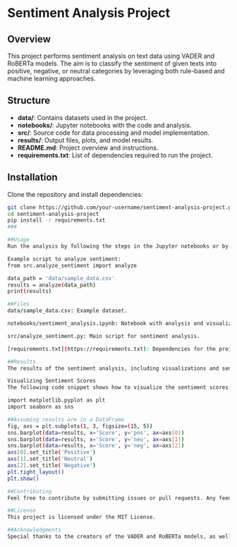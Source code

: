 # Sentiment Analysis Project

## Overview
This project performs sentiment analysis on text data using VADER and RoBERTa models. The aim is to classify the sentiment of given texts into positive, negative, or neutral categories by leveraging both rule-based and machine learning approaches.

## Structure
- **data/**: Contains datasets used in the project.
- **notebooks/**: Jupyter notebooks with the code and analysis.
- **src/**: Source code for data processing and model implementation.
- **results/**: Output files, plots, and model results.
- **README.md**: Project overview and instructions.
- **requirements.txt**: List of dependencies required to run the project.

## Installation
Clone the repository and install dependencies:
```bash
git clone https://github.com/your-username/sentiment-analysis-project.git
cd sentiment-analysis-project
pip install -r requirements.txt
###

##Usage
Run the analysis by following the steps in the Jupyter notebooks or by executing the scripts in the src directory.

Example script to analyze sentiment:
from src.analyze_sentiment import analyze

data_path = 'data/sample_data.csv'
results = analyze(data_path)
print(results)

##Files
data/sample_data.csv: Example dataset.

notebooks/sentiment_analysis.ipynb: Notebook with analysis and visualizations.

src/analyze_sentiment.py: Main script for sentiment analysis.

[requirements.txt](https://requirements.txt): Dependencies for the project.

##Results
The results of the sentiment analysis, including visualizations and sentiment scores, can be found in the results/ directory.

Visualizing Sentiment Scores
The following code snippet shows how to visualize the sentiment scores:

import matplotlib.pyplot as plt
import seaborn as sns

##Assuming results are in a DataFrame
fig, axs = plt.subplots(1, 3, figsize=(15, 5))
sns.barplot(data=results, x='Score', y='pos', ax=axs[0])
sns.barplot(data=results, x='Score', y='neu', ax=axs[1])
sns.barplot(data=results, x='Score', y='neg', ax=axs[2])
axs[0].set_title('Positive')
axs[1].set_title('Neutral')
axs[2].set_title('Negative')
plt.tight_layout()
plt.show()

##Contributing
Feel free to contribute by submitting issues or pull requests. Any feedback is welcome!

##License
This project is licensed under the MIT License.

##Acknowledgments
Special thanks to the creators of the VADER and RoBERTa models, as well as the contributors to the transformers library.
